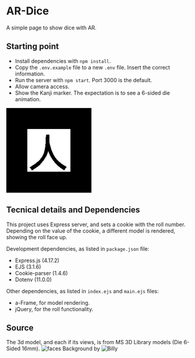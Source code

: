 # AR-Dice
A simple page to show dice with AR.

## Starting point
- Install dependencies with `npm install`.
- Copy the `.env.example` file to a new `.env` file. Insert the correct information.
- Run the server with `npm start`. Port 3000 is the default.
- Allow camera access.
- Show the Kanji marker. The expectation is to see a 6-sided die animation.

![kanji](https://github.com/anacko/AR-Dice/blob/main/images/kanji.png)

## Tecnical details and Dependencies
This project uses Express server, and sets a cookie with the roll number.
Depending on the value of the cookie, a different model is rendered, showing the roll face up.

Development dependencies, as listed in `package.json` file:
- Express.js (4.17.2)
- EJS (3.1.6)
- Cookie-parser (1.4.6)
- Dotenv (11.0.0)

Other dependencies, as listed in `index.ejs` and `main.ejs` files:
- a-Frame, for model rendering.
- jQuery, for the roll functionality.

## Source
The 3d model, and each if its views, is from MS 3D Library models (Die 6-Sided 16mm).
![faces](https://github.com/anacko/AR-Dice/tree/main/images/d6-roll_imgs.png)
Background by ![Billy](https://codepen.io/billyysea/pen/whjbK)